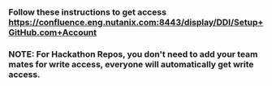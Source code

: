 ### Follow these instructions to get access https://confluence.eng.nutanix.com:8443/display/DDI/Setup+GitHub.com+Account
### NOTE: For Hackathon Repos, you don't need to add your team mates for write access, everyone will automatically get write access.
